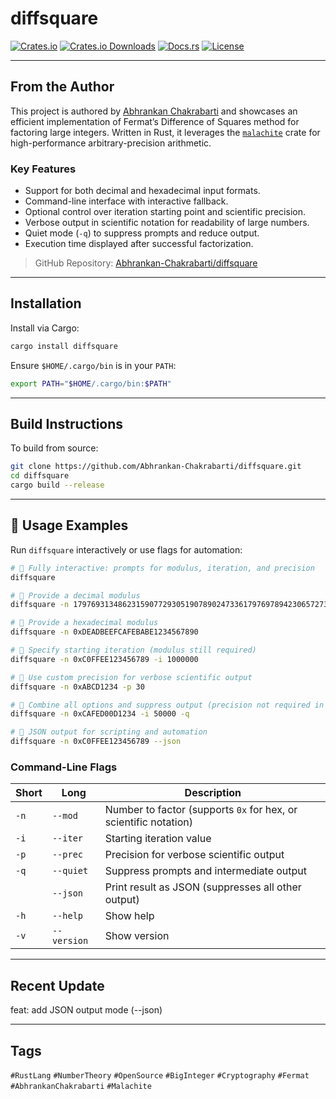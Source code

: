 # diffsquare

[![Crates.io](https://img.shields.io/crates/v/diffsquare.svg)](https://crates.io/crates/diffsquare)
[![Crates.io Downloads](https://img.shields.io/crates/d/diffsquare.svg)](https://crates.io/crates/diffsquare)
[![Docs.rs](https://docs.rs/diffsquare/badge.svg)](https://docs.rs/diffsquare)
[![License](https://img.shields.io/crates/l/diffsquare)](./LICENSE)

---

## From the Author

This project is authored by [Abhrankan Chakrabarti](https://github.com/Abhrankan-Chakrabarti) and showcases an efficient implementation of Fermat’s Difference of Squares method for factoring large integers. Written in Rust, it leverages the [`malachite`](https://docs.rs/malachite/) crate for high-performance arbitrary-precision arithmetic.

### Key Features

* Support for both decimal and hexadecimal input formats.
* Command-line interface with interactive fallback.
* Optional control over iteration starting point and scientific precision.
* Verbose output in scientific notation for readability of large numbers.
* Quiet mode (`-q`) to suppress prompts and reduce output.
* Execution time displayed after successful factorization.

> GitHub Repository: [Abhrankan-Chakrabarti/diffsquare](https://github.com/Abhrankan-Chakrabarti/diffsquare)

---

## Installation

Install via Cargo:

```bash
cargo install diffsquare
```

Ensure `$HOME/.cargo/bin` is in your `PATH`:

```bash
export PATH="$HOME/.cargo/bin:$PATH"
```

---

## Build Instructions

To build from source:

```bash
git clone https://github.com/Abhrankan-Chakrabarti/diffsquare.git
cd diffsquare
cargo build --release
```

---

## 🔧 Usage Examples

Run `diffsquare` interactively or use flags for automation:

```bash
# 🔹 Fully interactive: prompts for modulus, iteration, and precision
diffsquare

# 🔹 Provide a decimal modulus
diffsquare -n 17976931348623159077293051907890247336179769789423065727343008115

# 🔹 Provide a hexadecimal modulus
diffsquare -n 0xDEADBEEFCAFEBABE1234567890

# 🔹 Specify starting iteration (modulus still required)
diffsquare -n 0xC0FFEE123456789 -i 1000000

# 🔹 Use custom precision for verbose scientific output
diffsquare -n 0xABCD1234 -p 30

# 🔹 Combine all options and suppress output (precision not required in quiet mode)
diffsquare -n 0xCAFED00D1234 -i 50000 -q

# 🔹 JSON output for scripting and automation
diffsquare -n 0xC0FFEE123456789 --json
```

### Command-Line Flags

| Short | Long        | Description                                                      |
| ----- | ----------- | ---------------------------------------------------------------- |
| `-n`  | `--mod`     | Number to factor (supports `0x` for hex, or scientific notation) |
| `-i`  | `--iter`    | Starting iteration value                                         |
| `-p`  | `--prec`    | Precision for verbose scientific output                          |
| `-q`  | `--quiet`   | Suppress prompts and intermediate output                         |
|       | `--json`    | Print result as JSON (suppresses all other output)               |
| `-h`  | `--help`    | Show help                                                        |
| `-v`  | `--version` | Show version                                                     |

---

## Recent Update

feat: add JSON output mode (--json)

---

## Tags

`#RustLang` `#NumberTheory` `#OpenSource` `#BigInteger` `#Cryptography` `#Fermat` `#AbhrankanChakrabarti` `#Malachite`

